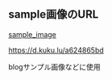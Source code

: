 ## sample画像のURL

[sample_image](https://d.kuku.lu/a624865bd)


https://d.kuku.lu/a624865bd

blogサンプル画像などに使用
